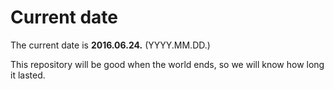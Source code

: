 # Current date

The current date is **2016.06.24.** (YYYY.MM.DD.)

This repository will be good when the world ends, so we will know how long it lasted.